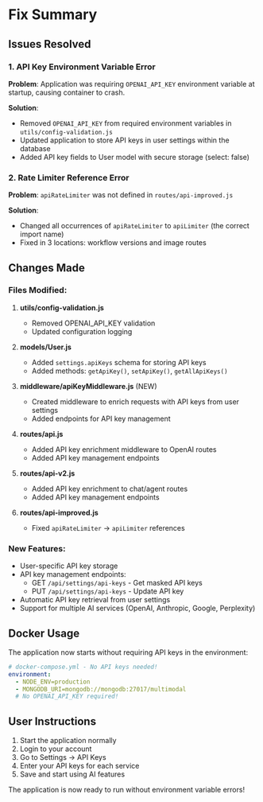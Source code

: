 # Fix Summary

## Issues Resolved

### 1. API Key Environment Variable Error
**Problem**: Application was requiring `OPENAI_API_KEY` environment variable at startup, causing container to crash.

**Solution**: 
- Removed `OPENAI_API_KEY` from required environment variables in `utils/config-validation.js`
- Updated application to store API keys in user settings within the database
- Added API key fields to User model with secure storage (select: false)

### 2. Rate Limiter Reference Error
**Problem**: `apiRateLimiter` was not defined in `routes/api-improved.js`

**Solution**:
- Changed all occurrences of `apiRateLimiter` to `apiLimiter` (the correct import name)
- Fixed in 3 locations: workflow versions and image routes

## Changes Made

### Files Modified:
1. **utils/config-validation.js**
   - Removed OPENAI_API_KEY validation
   - Updated configuration logging

2. **models/User.js**
   - Added `settings.apiKeys` schema for storing API keys
   - Added methods: `getApiKey()`, `setApiKey()`, `getAllApiKeys()`

3. **middleware/apiKeyMiddleware.js** (NEW)
   - Created middleware to enrich requests with API keys from user settings
   - Added endpoints for API key management

4. **routes/api.js**
   - Added API key enrichment middleware to OpenAI routes
   - Added API key management endpoints

5. **routes/api-v2.js**
   - Added API key enrichment to chat/agent routes
   - Added API key management endpoints

6. **routes/api-improved.js**
   - Fixed `apiRateLimiter` → `apiLimiter` references

### New Features:
- User-specific API key storage
- API key management endpoints:
  - GET `/api/settings/api-keys` - Get masked API keys
  - PUT `/api/settings/api-keys` - Update API key
- Automatic API key retrieval from user settings
- Support for multiple AI services (OpenAI, Anthropic, Google, Perplexity)

## Docker Usage

The application now starts without requiring API keys in the environment:

```yaml
# docker-compose.yml - No API keys needed!
environment:
  - NODE_ENV=production
  - MONGODB_URI=mongodb://mongodb:27017/multimodal
  # No OPENAI_API_KEY required!
```

## User Instructions

1. Start the application normally
2. Login to your account
3. Go to Settings → API Keys
4. Enter your API keys for each service
5. Save and start using AI features

The application is now ready to run without environment variable errors!